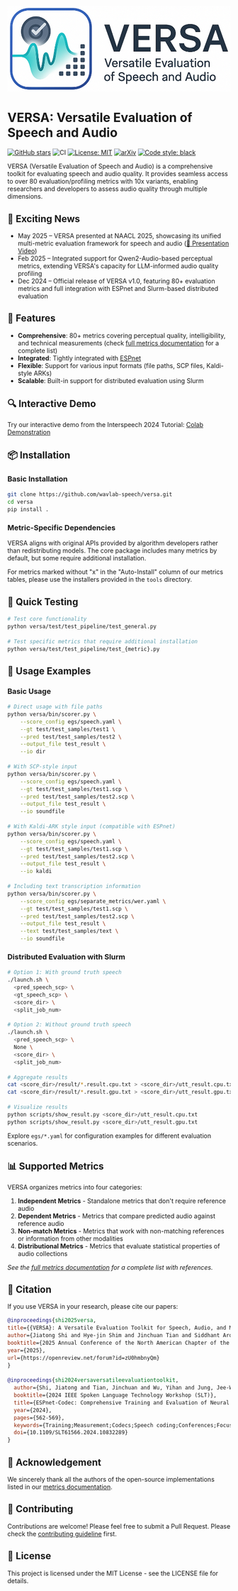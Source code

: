 <div align="left"><img src="assets/images/versa-light-char.png" width="550"/></div>

# VERSA: Versatile Evaluation of Speech and Audio

[![GitHub stars](https://img.shields.io/github/stars/wavlab-speech/versa?style=social)](https://github.com/wavlab-speech/versa/stargazers)
![CI](https://github.com/wavlab-speech/versa/actions/workflows/ci.yml/badge.svg)
[![License: MIT](https://img.shields.io/badge/License-MIT-yellow.svg)](https://opensource.org/licenses/MIT)
[![arXiv](https://img.shields.io/badge/arXiv-2412.17667-b31b1b.svg)](https://arxiv.org/abs/2412.17667)
[![Code style: black](https://img.shields.io/badge/code%20style-black-000000.svg)](https://github.com/psf/black)

VERSA (Versatile Evaluation of Speech and Audio) is a comprehensive toolkit for evaluating speech and audio quality. It provides seamless access to over 80 evaluation/profiling metrics with 10x variants, enabling researchers and developers to assess audio quality through multiple dimensions.

## 🚨 Exciting News
- May 2025 – VERSA presented at NAACL 2025, showcasing its unified multi-metric evaluation framework for speech and audio ([🎥 Presentation Video](https://www.youtube.com/watch?v=e7TdOlzyJcE))
- Feb 2025 – Integrated support for Qwen2-Audio-based perceptual metrics, extending VERSA's capacity for LLM-informed audio quality profiling
- Dec 2024 – Official release of VERSA v1.0, featuring 80+ evaluation metrics and full integration with ESPnet and Slurm-based distributed evaluation

## 🚀 Features

- **Comprehensive**: 80+ metrics covering perceptual quality, intelligibility, and technical measurements (check [full metrics documentation](https://github.com/wavlab-speech/versa/blob/main/docs/supported_metrics.md) for a complete list)
- **Integrated**: Tightly integrated with [ESPnet](https://github.com/espnet/espnet.git)
- **Flexible**: Support for various input formats (file paths, SCP files, Kaldi-style ARKs)
- **Scalable**: Built-in support for distributed evaluation using Slurm

## 🔍 Interactive Demo

Try our interactive demo from the Interspeech 2024 Tutorial:
[Colab Demonstration](https://colab.research.google.com/drive/11c0vZxbSa8invMSfqM999tI3MnyAVsOp?usp=sharing)

## 📦 Installation

### Basic Installation

```bash
git clone https://github.com/wavlab-speech/versa.git
cd versa
pip install .
```

### Metric-Specific Dependencies

VERSA aligns with original APIs provided by algorithm developers rather than redistributing models. The core package includes many metrics by default, but some require additional installation.

For metrics marked without "x" in the "Auto-Install" column of our metrics tables, please use the installers provided in the `tools` directory.


## 🧪 Quick Testing

```bash
# Test core functionality
python versa/test/test_pipeline/test_general.py

# Test specific metrics that require additional installation
python versa/test/test_pipeline/test_{metric}.py
```


## 🔧 Usage Examples

### Basic Usage

```bash
# Direct usage with file paths
python versa/bin/scorer.py \
    --score_config egs/speech.yaml \
    --gt test/test_samples/test1 \
    --pred test/test_samples/test2 \
    --output_file test_result \
    --io dir

# With SCP-style input
python versa/bin/scorer.py \
    --score_config egs/speech.yaml \
    --gt test/test_samples/test1.scp \
    --pred test/test_samples/test2.scp \
    --output_file test_result \
    --io soundfile

# With Kaldi-ARK style input (compatible with ESPnet)
python versa/bin/scorer.py \
    --score_config egs/speech.yaml \
    --gt test/test_samples/test1.scp \
    --pred test/test_samples/test2.scp \
    --output_file test_result \
    --io kaldi
  
# Including text transcription information
python versa/bin/scorer.py \
    --score_config egs/separate_metrics/wer.yaml \
    --gt test/test_samples/test1.scp \
    --pred test/test_samples/test2.scp \
    --output_file test_result \
    --text test/test_samples/text \
    --io soundfile
```

### Distributed Evaluation with Slurm

```bash
# Option 1: With ground truth speech
./launch.sh \
  <pred_speech_scp> \
  <gt_speech_scp> \
  <score_dir> \
  <split_job_num> 

# Option 2: Without ground truth speech
./launch.sh \
  <pred_speech_scp> \
  None \
  <score_dir> \
  <split_job_num>

# Aggregate results
cat <score_dir>/result/*.result.cpu.txt > <score_dir>/utt_result.cpu.txt
cat <score_dir>/result/*.result.gpu.txt > <score_dir>/utt_result.gpu.txt

# Visualize results
python scripts/show_result.py <score_dir>/utt_result.cpu.txt
python scripts/show_result.py <score_dir>/utt_result.gpu.txt 
```

Explore `egs/*.yaml` for configuration examples for different evaluation scenarios.

## 📊 Supported Metrics

VERSA organizes metrics into four categories:

1. **Independent Metrics** - Standalone metrics that don't require reference audio
2. **Dependent Metrics** - Metrics that compare predicted audio against reference audio
3. **Non-match Metrics** - Metrics that work with non-matching references or information from other modalities
4. **Distributional Metrics** - Metrics that evaluate statistical properties of audio collections

*See the [full metrics documentation](https://github.com/wavlab-speech/versa/blob/main/docs/supported_metrics.md) for a complete list with references.*

## 📝 Citation

If you use VERSA in your research, please cite our papers:

```bibtex
@inproceedings{shi2025versa,
title={{VERSA}: A Versatile Evaluation Toolkit for Speech, Audio, and Music},
author={Jiatong Shi and Hye-jin Shim and Jinchuan Tian and Siddhant Arora and Haibin Wu and Darius Petermann and Jia Qi Yip and You Zhang and Yuxun Tang and Wangyou Zhang and Dareen Safar Alharthi and Yichen Huang and Koichi Saito and Jionghao Han and Yiwen Zhao and Chris Donahue and Shinji Watanabe},
booktitle={2025 Annual Conference of the North American Chapter of the Association for Computational Linguistics -- System Demonstration Track},
year={2025},
url={https://openreview.net/forum?id=zU0hmbnyQm}
}

@inproceedings{shi2024versaversatileevaluationtoolkit,
  author={Shi, Jiatong and Tian, Jinchuan and Wu, Yihan and Jung, Jee-Weon and Yip, Jia Qi and Masuyama, Yoshiki and Chen, William and Wu, Yuning and Tang, Yuxun and Baali, Massa and Alharthi, Dareen and Zhang, Dong and Deng, Ruifan and Srivastava, Tejes and Wu, Haibin and Liu, Alexander and Raj, Bhiksha and Jin, Qin and Song, Ruihua and Watanabe, Shinji},
  booktitle={2024 IEEE Spoken Language Technology Workshop (SLT)}, 
  title={ESPnet-Codec: Comprehensive Training and Evaluation of Neural Codecs For Audio, Music, and Speech}, 
  year={2024},
  pages={562-569},
  keywords={Training;Measurement;Codecs;Speech coding;Conferences;Focusing;Neural codecs;codec evaluation},
  doi={10.1109/SLT61566.2024.10832289}
}
```

## 🙏 Acknowledgement

We sincerely thank all the authors of the open-source implementations listed in our [metrics documentation](https://github.com/wavlab-speech/versa/blob/main/docs/supported_metrics.md).

## 🤝 Contributing

Contributions are welcome! Please feel free to submit a Pull Request. Please check the [contributing guideline](https://github.com/wavlab-speech/versa/blob/main/docs/contributing.md) first.

## 📄 License

This project is licensed under the MIT License - see the LICENSE file for details.
